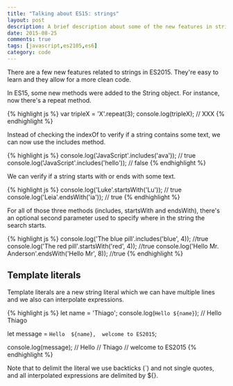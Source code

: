 ```yaml
---
title: "Talking about ES15: strings"
layout: post
description: A brief description about some of the new features in strings on ES2015
date: 2015-08-25
comments: true
tags: [javascript,es2105,es6]
category: code
---
```

There are a few new features related to strings in ES2015. They're easy to learn and they allow for a more clean code.<!-- more -->
 
In ES15, some new methods were added to the String object. For instance, now there's a repeat method.

{% highlight js %}
var tripleX = 'X'.repeat(3);
console.log(tripleX); // XXX
{% endhighlight %}

Instead of checking the indexOf to verify if a string contains some text, we can now use the includes method.

{% highlight js %}
console.log('JavaScript'.includes('ava')); // true
console.log('JavaScript'.includes('hello')); // false
{% endhighlight %}

We can verify if a string starts with or ends with some text.

{% highlight js %}
console.log('Luke'.startsWith('Lu')); // true
console.log('Leia'.endsWith('ia')); // true
{% endhighlight %}

For all of those three methods (includes, startsWith and endsWith), there's an optional second parameter used to specify where in the string the search starts.

{% highlight js %}
console.log('The blue pill'.includes('blue', 4)); //true
console.log('The red pill'.startsWith('red', 4)); //true
console.log('Hello Mr. Anderson'.endsWith('Hello Mr', 8)); //true
{% endhighlight %}

## Template literals

Template literals are a new string literal which we can have multiple lines and we also can interpolate expressions.

{% highlight js %}
let name = 'Thiago';
console.log(`Hello ${name}`); // Hello Thiago

let message = `Hello 
${name}, 
welcome to ES2015`;

console.log(message); 
// Hello
// Thiago
// welcome to ES2015
{% endhighlight %}

Note that to delimit the literal we use backticks (`) and not single quotes, and all interpolated expressions are delimited by ${}.